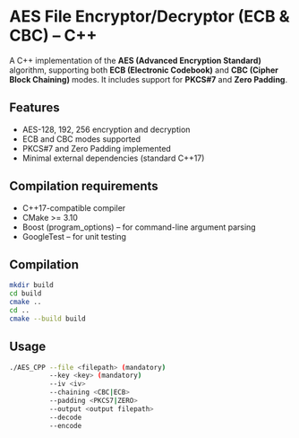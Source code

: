 # AES File Encryptor/Decryptor (ECB & CBC) – C++

A C++ implementation of the **AES (Advanced Encryption Standard)** algorithm, supporting both **ECB (Electronic Codebook)** and **CBC (Cipher Block Chaining)** modes. It includes support for **PKCS#7** and **Zero Padding**.

## Features

- AES-128, 192, 256 encryption and decryption
- ECB and CBC modes supported
- PKCS#7 and Zero Padding implemented
- Minimal external dependencies (standard C++17)

## Compilation requirements

- C++17-compatible compiler
- CMake >= 3.10
- Boost (program_options) – for command-line argument parsing
- GoogleTest – for unit testing


## Compilation

```bash
mkdir build
cd build
cmake ..
cd ..
cmake --build build
```

## Usage

```bash
./AES_CPP --file <filepath> (mandatory)
          --key <key> (mandatory)
          --iv <iv>
          --chaining <CBC|ECB>
          --padding <PKCS7|ZERO>
          --output <output filepath>
          --decode
          --encode

```

